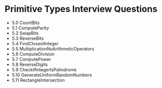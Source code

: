 # Primitive Types Interview Questions

* 5.0 CountBits
* 5.1 ComputeParity
* 5.2 SwapBits
* 5.3 ReverseBits
* 5.4 FindClosestInteger
* 5.5 MultiplicationNoArithmeticOperators
* 5.6 ComputeDivision
* 5.7 ComputePower
* 5.8 ReverseDigits
* 5.9 CheckIfIntegerIsPalindrome
* 5.10 GenerateUniformRandomNumbers
* 5.11 RectangleIntersection